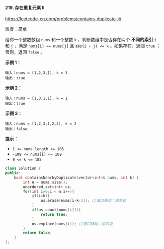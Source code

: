 #### 219. 存在重复元素 II

https://leetcode-cn.com/problems/contains-duplicate-ii/

难度：简单

给你一个整数数组 `nums` 和一个整数 `k` ，判断数组中是否存在两个 **不同的索引** `i` 和 `j` ，满足 `nums[i] == nums[j]` 且 `abs(i - j) <= k` 。如果存在，返回 `true` ；否则，返回 `false` 。

 

**示例 1：**

```
输入：nums = [1,2,3,1], k = 3
输出：true
```

**示例 2：**

```
输入：nums = [1,0,1,1], k = 1
输出：true
```

**示例 3：**

```
输入：nums = [1,2,3,1,2,3], k = 2
输出：false
```

 

 

**提示：**

- `1 <= nums.length <= 105`
- `-109 <= nums[i] <= 109`
- `0 <= k <= 105`





```c++
class Solution {
public:
    bool containsNearbyDuplicate(vector<int>& nums, int k) {
        int n = nums.size();
        unordered_set<int> us;
        for(int i=0;i < n;i++){
            if(i>k){
                us.erase(nums[i-k-1]); //窗口移动：减左边
            }
            if(us.count(nums[i])){
                return true;
            }
            us.emplace(nums[i]); //窗口移动：加右边
        }
        return false;
    }
};
```

